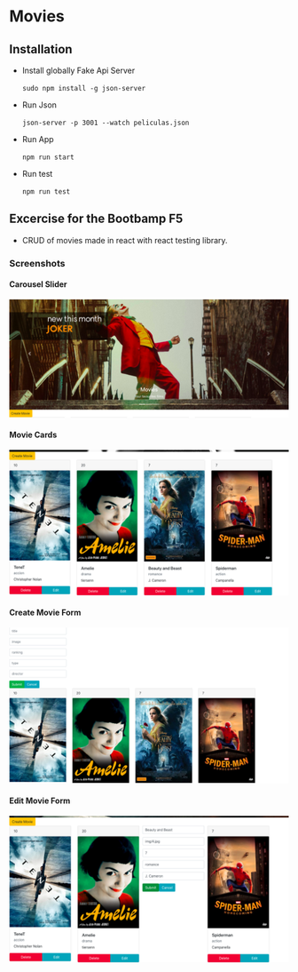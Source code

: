 # Movies 

## Installation

- Install globally Fake Api Server

    ` sudo npm install -g json-server `

- Run Json

    ` json-server -p 3001 --watch peliculas.json `

- Run App

    ` npm run start `

- Run test

    ` npm run test `


## Excercise for the Bootbamp F5

- CRUD of movies made in react with react testing library.

### Screenshots 

#### Carousel Slider
![](public/screenshots/carouselSlider.png)

#### Movie Cards
![](public/screenshots/movies.png)

#### Create Movie Form
![](public/screenshots/createForm.png)

#### Edit Movie Form
![](public/screenshots/editForm.png)


